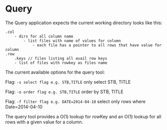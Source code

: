 # Query

The Query application expects the current working directory looks like this:
 
```
.col
    - dirs for all column name
        - list files with name of values for column
            - each file has a pointer to all rows that have value for column
.row
    .keys // files listing all avail row keys
    - list of files with rowkey as files name
```

The current available options for the query tool: 

Flag: `-s select flag e.g. STB,TITLE` only select STB, TITLE

Flag: `-o order flag e.g. STB,TITLE` order by STB, TITLE

Flag: `-f filter flag e.g. DATE=2014-04-10` select only rows where Date=2014-04-10


The query tool provides a O(1) lookup for rowKey and an O(1) lookup for all rows with a given value for a column.
